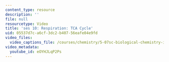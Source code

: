 ```yaml
---
content_type: resource
description: ''
file: null
resourcetype: Video
title: 'ses 10: Respiration: TCA Cycle'
uid: 05537d7c-a6cf-3dc2-b407-56eafe04e9fd
video_files:
  video_captions_file: /courses/chemistry/5-07sc-biological-chemistry-i-fall-2013/module-ii/session-10/ses-10-respiration-tca-cycle/eOYHJLqP2Ps.vtt
video_metadata:
  youtube_id: eOYHJLqP2Ps
---
```

